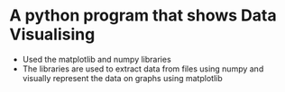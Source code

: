 # A python program that shows Data Visualising
* Used the matplotlib and numpy libraries
* The libraries are used to extract data from files using numpy and visually represent the data on graphs using matplotlib
